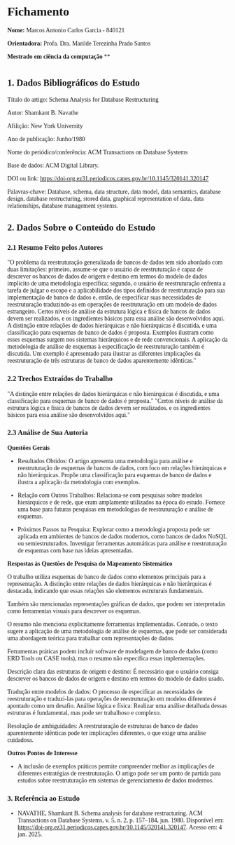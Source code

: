 <style>
body {
    font-family: "Times New Roman", Times, serif;
    font-size: 14px;
}
</style>

# Fichamento

<b>Nome:</b> Marcos Antonio Carlos Garcia - 840121

<b>Orientadora:</b> Profa. Dra. Marilde Terezinha Prado Santos

<b>Mestrado em ciência da computação</b>
**
#

## 1. Dados Bibliográficos do Estudo

Título do artigo: Schema Analysis for Database Restructuring

Autor: Shamkant B. Navathe

Afilição: New York University

Ano de publicação: Junho/1980

Nome do periódico/conferência: ACM Transactions on Database Systems

Base de dados: ACM Digital Library.

DOI ou link: https://doi-org.ez31.periodicos.capes.gov.br/10.1145/320141.320147

Palavras-chave: Database, schema, data structure, data model, data semantics, database design, database restructuring, stored data, graphical representation of data, data relationships, database management systems.

## 2. Dados Sobre o Conteúdo do Estudo
### 2.1 Resumo Feito pelos Autores

"O problema da reestruturação generalizada de bancos de dados tem sido abordado com duas limitações: primeiro, assume-se que o usuário de reestruturação é capaz de descrever os bancos de dados de origem e destino em termos do modelo de dados implícito de uma metodologia específica; segundo, o usuário de reestruturação enfrenta a tarefa de julgar o escopo e a aplicabilidade dos tipos definidos de reestruturação para sua implementação de banco de dados e, então, de especificar suas necessidades de reestruturação traduzindo-as em operações de reestruturação em um modelo de dados estrangeiro. Certos níveis de análise da estrutura lógica e física de bancos de dados devem ser realizados, e os ingredientes básicos para essa análise são desenvolvidos aqui. A distinção entre relações de dados hierárquicas e não hierárquicas é discutida, e uma classificação para esquemas de banco de dados é proposta. Exemplos ilustram como esses esquemas surgem nos sistemas hierárquicos e de rede convencionais. A aplicação da metodologia de análise de esquemas à especificação de reestruturação também é discutida. Um exemplo é apresentado para ilustrar as diferentes implicações da reestruturação de três estruturas de banco de dados aparentemente idênticas."

### 2.2 Trechos Extraídos do Trabalho

"A distinção entre relações de dados hierárquicas e não hierárquicas é discutida, e uma classificação para esquemas de banco de dados é proposta."
"Certos níveis de análise da estrutura lógica e física de bancos de dados devem ser realizados, e os ingredientes básicos para essa análise são desenvolvidos aqui."

### 2.3 Análise de Sua Autoria
<b>Questões Gerais</b>

- Resultados Obtidos:
O artigo apresenta uma metodologia para análise e reestruturação de esquemas de bancos de dados, com foco em relações hierárquicas e não hierárquicas.
Propõe uma classificação para esquemas de banco de dados e ilustra a aplicação da metodologia com exemplos.

- Relação com Outros Trabalhos:
Relaciona-se com pesquisas sobre modelos hierárquicos e de rede, que eram amplamente utilizados na época do estudo.
Fornece uma base para futuras pesquisas em metodologias de reestruturação e análise de esquemas.

- Próximos Passos na Pesquisa:
Explorar como a metodologia proposta pode ser aplicada em ambientes de bancos de dados modernos, como bancos de dados NoSQL ou semiestruturados.
Investigar ferramentas automáticas para análise e reestruturação de esquemas com base nas ideias apresentadas.

<b>Respostas às Questões de Pesquisa do Mapeamento Sistemático</b>

O trabalho utiliza esquemas de banco de dados como elementos principais para a representação.
A distinção entre relações de dados hierárquicas e não hierárquicas é destacada, indicando que essas relações são elementos estruturais fundamentais.

Também são mencionadas representações gráficas de dados, que podem ser interpretadas como ferramentas visuais para descrever os esquemas.

O resumo não menciona explicitamente ferramentas implementadas.
Contudo, o texto sugere a aplicação de uma metodologia de análise de esquemas, que pode ser considerada uma abordagem teórica para trabalhar com representações de dados.

Ferramentas práticas podem incluir software de modelagem de banco de dados (como ERD Tools ou CASE tools), mas o resumo não especifica essas implementações.

Descrição clara das estruturas de origem e destino: É necessário que o usuário consiga descrever os bancos de dados de origem e destino em termos do modelo de dados usado.

Tradução entre modelos de dados: O processo de especificar as necessidades de reestruturação e traduzi-las para operações de reestruturação em modelos diferentes é apontado como um desafio.
Análise lógica e física: Realizar uma análise detalhada dessas estruturas é fundamental, mas pode ser trabalhoso e complexo.

Resolução de ambiguidades: A reestruturação de estruturas de banco de dados aparentemente idênticas pode ter implicações diferentes, o que exige uma análise cuidadosa.

<b>Outros Pontos de Interesse</b>

- A inclusão de exemplos práticos permite compreender melhor as implicações de diferentes estratégias de reestruturação.
O artigo pode ser um ponto de partida para estudos sobre reestruturação em sistemas de gerenciamento de dados modernos.

### 3. Referência ao Estudo

 - NAVATHE, Shamkant B. Schema analysis for database restructuring. ACM Transactions on Database Systems, v. 5, n. 2, p. 157–184, jun. 1980. Disponível em: https://doi-org.ez31.periodicos.capes.gov.br/10.1145/320141.320147. Acesso em: 4 jan. 2025.